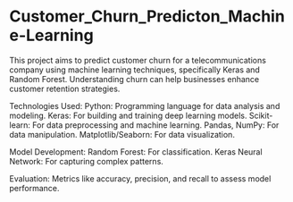 # Customer_Churn_Predicton_Machine-Learning
This project aims to predict customer churn for a telecommunications company using machine learning techniques, specifically Keras and Random Forest. Understanding churn can help businesses enhance customer retention strategies. 

Technologies Used:
Python: Programming language for data analysis and modeling.
Keras: For building and training deep learning models.
Scikit-learn: For data preprocessing and machine learning.
Pandas, NumPy: For data manipulation.
Matplotlib/Seaborn: For data visualization.

Model Development:
Random Forest: For classification.
Keras Neural Network: For capturing complex patterns.

Evaluation: Metrics like accuracy, precision, and recall to assess model performance.
